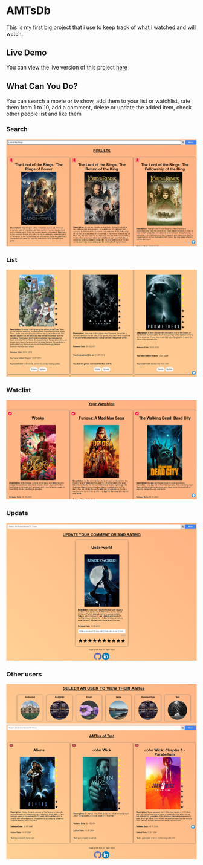 # AMTsDb

This is my first big project that i use to keep track of what i watched and will watch.

## Live Demo
You can view the live version of this project [here](https://amtssdb.onrender.com/)

## What Can You Do?
You can search a movie or tv show, add them to your list or watchlist, rate them from 1 to 10, add a comment, delete or update the added item, check other people list and like them

### Search
![Search](./public/assets/search.png)
### List
![List](./public/assets/list.png)
### Watclist
![List](./public/assets/watchlist.png)
### Update
![Update](./public/assets/update.png)
### Other users
![Update](./public/assets/users.png)
![Update](./public/assets/anotherUserList.png)
